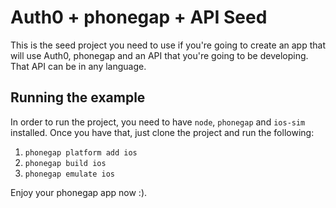 # Auth0 + phonegap + API Seed

This is the seed project you need to use if you're going to create an app that will use Auth0, phonegap and an API that you're going to be developing. That API can be in any language.

## Running the example

In order to run the project, you need to have `node`, `phonegap` and `ios-sim` installed.
Once you have that, just clone the project and run the following:
1. `phonegap platform add ios`
2. `phonegap build ios`
3. `phonegap emulate ios`

Enjoy your phonegap app now :).

